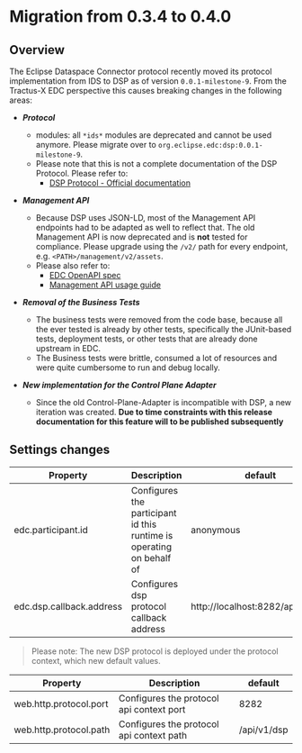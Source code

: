 # Migration from 0.3.4 to 0.4.0

## Overview

The Eclipse Dataspace Connector protocol recently moved its protocol implementation from IDS to DSP as of
version `0.0.1-milestone-9`.
From the Tractus-X EDC perspective this causes breaking changes in the following areas:

- ***Protocol***
  - modules: all `*ids*` modules are deprecated and cannot be used anymore. Please migrate over
    to `org.eclipse.edc:dsp:0.0.1-milestone-9`.
  - Please note that this is not a complete documentation of the DSP Protocol. Please refer to:
    - [DSP Protocol - Official documentation](https://docs.internationaldataspaces.org/dataspace-protocol/overview/readme)


- ***Management API***
  - Because DSP uses JSON-LD, most of the Management API endpoints had to be adapted as well to reflect that.
    The old Management API is now deprecated and is **not** tested for compliance. Please upgrade using the `/v2/` path
    for every endpoint, e.g. `<PATH>/management/v2/assets`. 
  - Please also refer to:
    - [EDC OpenAPI spec](https://app.swaggerhub.com/apis/eclipse-edc-bot/management-api/0.0.1-SNAPSHOT#/)
    - [Management API usage guide](Version_0.3.4_0.4.0%20-%20Guide/1-management-api.md)


- ***Removal of the Business Tests***
  - The business tests were removed from the code base, because all the ever tested is already by other tests, specifically
  the JUnit-based tests, deployment tests, or other tests that are already done upstream in EDC. 
  - The Business tests were brittle, consumed a lot of resources and were quite cumbersome to run and debug locally.


- ***New implementation for the Control Plane Adapter***
  - Since the old Control-Plane-Adapter is incompatible with DSP, a new iteration was created.
  **Due to time constraints with this release documentation for this feature will to be published subsequently**

## Settings changes

| Property                 | Description                                                          | default                          |
|--------------------------|----------------------------------------------------------------------|----------------------------------|
| edc.participant.id       | Configures the participant id this runtime is operating on behalf of | anonymous                        |
| edc.dsp.callback.address | Configures dsp protocol callback address                             | http://localhost:8282/api/v1/dsp |

> Please note: The new DSP protocol is deployed under the protocol context, which new default values.

| Property                 | Description                              | default      |
|--------------------------|------------------------------------------|--------------|
| web.http.protocol.port   | Configures the protocol api context port | 8282         |
| web.http.protocol.path   | Configures the protocol api context path | /api/v1/dsp  |
